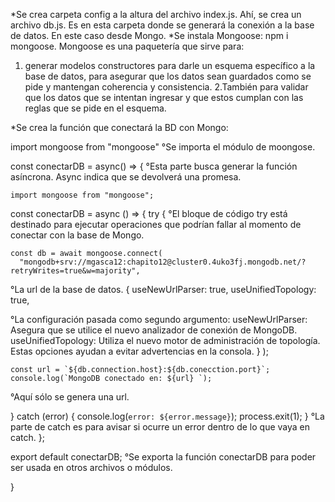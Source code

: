 *Se crea carpeta config a la altura del archivo index.js. Ahí, se crea un archivo db.js. Es en esta carpeta donde se generará la conexión a la base de datos. En este caso desde Mongo.
*Se instala Mongoose: npm i mongoose. Mongoose es una paquetería que sirve para:

1. generar modelos constructores para darle un esquema específico a la base de datos, para asegurar que los datos sean guardados como se pide y mantengan coherencia y consistencia.
   2.También para validar que los datos que se intentan ingresar y que estos cumplan con las reglas que se pide en el esquema.

\*Se crea la función que conectará la BD con Mongo:

import mongoose from "mongoose"
°Se importa el módulo de moongose.

const conectarDB = async() => {
°Esta parte busca generar la función asíncrona. Async indica que se devolverá una promesa.

    import mongoose from "mongoose";

const conectarDB = async () => {
    try {
°El bloque de código try está destinado para ejecutar operaciones que podrían fallar al momento de conectar con la base de Mongo.

    const db = await mongoose.connect(
      "mongodb+srv://mgasca12:chapito12@cluster0.4uko3fj.mongodb.net/?retryWrites=true&w=majority",
°La url de la base de datos.
      {
        useNewUrlParser: true,
        useUnifiedTopology: true,

°La configuración pasada como segundo argumento: 
useNewUrlParser: Asegura que se utilice el nuevo analizador de conexión de MongoDB.
useUnifiedTopology: Utiliza el nuevo motor de administración de topología. Estas opciones ayudan a evitar advertencias en la consola.
      }
    );

    const url = `${db.connection.host}:${db.conecction.port}`;
    console.log(`MongoDB conectado en: ${url} `);
°Aquí sólo se genera una url.

} catch (error) {
console.log(`error: ${error.message}`);
process.exit(1);
}
°La parte de catch es para avisar si ocurre un error dentro de lo que vaya en catch.
};

export default conectarDB;
°Se exporta la función conectarDB para poder ser usada en otros archivos o módulos.

}


